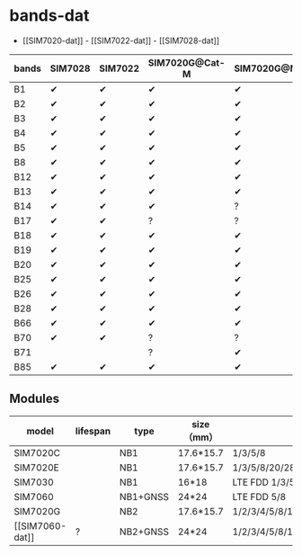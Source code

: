 
# bands-dat


- [[SIM7020-dat]] - [[SIM7022-dat]] - [[SIM7028-dat]]

| bands | SIM7028 | SIM7022 | SIM7020G@Cat-M | SIM7020G@NBIOT | SIM7020E | SIM7020C |
| ----- | ------- | ------- | -------------- | -------------- | -------- | -------- |
| B1    | ✔       | ✔       | ✔              | ✔              | ✔        | ✔        |
| B2    | ✔       | ✔       | ✔              | ✔              |          |          |
| B3    | ✔       | ✔       | ✔              | ✔              | ✔        | ✔        |
| B4    | ✔       | ✔       | ✔              | ✔              |          |          |
| B5    | ✔       | ✔       | ✔              | ✔              | ✔        | ✔        |
| B8    | ✔       | ✔       | ✔              | ✔              | ✔        | ✔        |
| B12   | ✔       | ✔       | ✔              | ✔              |          |          |
| B13   | ✔       | ✔       | ✔              | ✔              |          |          |
| B14   | ✔       | ✔       | ✔              | ?              |          |          |
| B17   | ✔       | ✔       | ?              | ?              |          |          |
| B18   | ✔       | ✔       | ✔              | ✔              |          |          |
| B19   | ✔       | ✔       | ✔              | ✔              |          |          |
| B20   | ✔       | ✔       | ✔              | ✔              | ✔        |          |
| B25   | ✔       | ✔       | ✔              | ✔              |          |          |
| B26   | ✔       | ✔       | ✔              | ✔              |          |          |
| B28   | ✔       | ✔       | ✔              | ✔              | ✔        |          |
| B66   | ✔       | ✔       | ✔              | ✔              |          |          |
| B70   | ✔       | ✔       | ?              | ?              |          |          |
| B71   |         |         | ?              | ✔              |          |          |
| B85   | ✔       | ✔       | ✔              | ✔              |          |          |



## Modules 

| model           | lifespan | type     | size（mm） | note                                               |
| --------------- | -------- | -------- | ---------- | -------------------------------------------------- |
| SIM7020C        |          | NB1      | 17.6*15.7  | 1/3/5/8                                            |
| SIM7020E        |          | NB1      | 17.6*15.7  | 1/3/5/8/20/28                                      |
| SIM7030         |          | NB1      | 16*18      | LTE FDD 1/3/5/8                                    |
| SIM7060         |          | NB1+GNSS | 24*24      | LTE FDD 5/8                                        |
| SIM7020G        |          | NB2      | 17.6*15.7  | 1/2/3/4/5/8/12/13/17/18/19/20/25/26/28/66/70/71/85 |
| [[SIM7060-dat]] | ?        | NB2+GNSS | 24*24      | 1/2/3/4/5/8/12/13/17/18/19/20/25/26/28/66/70/71/85 |

